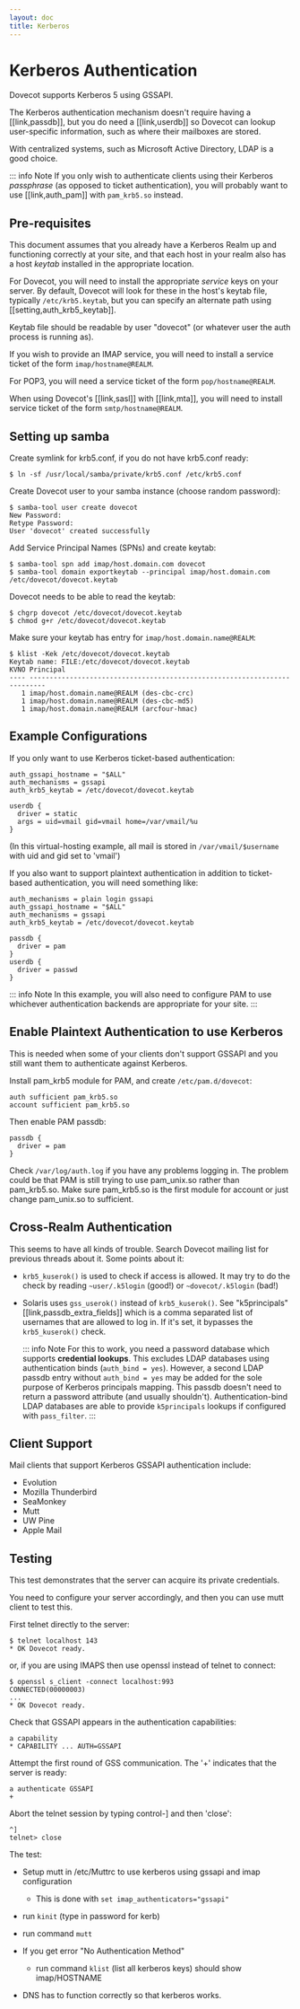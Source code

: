 ```yaml
---
layout: doc
title: Kerberos
---
```


# Kerberos Authentication

Dovecot supports Kerberos 5 using GSSAPI.

The Kerberos authentication mechanism doesn't require having a
[[link,passdb]], but you do need a [[link,userdb]] so Dovecot can lookup
user-specific information, such as where their mailboxes are stored.

With centralized systems, such as Microsoft Active Directory, LDAP is a
good choice.

::: info Note
If you only wish to authenticate clients using their Kerberos
*passphrase* (as opposed to ticket authentication), you will probably
want to use [[link,auth_pam]] with `pam_krb5.so` instead.

## Pre-requisites

This document assumes that you already have a Kerberos Realm up and
functioning correctly at your site, and that each host in your realm
also has a host *keytab* installed in the appropriate location.

For Dovecot, you will need to install the appropriate *service* keys on
your server. By default, Dovecot will look for these in the host's
keytab file, typically `/etc/krb5.keytab`, but you can specify an
alternate path using [[setting,auth_krb5_keytab]].

Keytab file should be readable by user "dovecot" (or whatever user the
auth process is running as).

If you wish to provide an IMAP service, you will need to install a
service ticket of the form `imap/hostname@REALM`.

For POP3, you will need a service ticket of the form `pop/hostname@REALM`.

When using Dovecot's [[link,sasl]] with [[link,mta]], you will need to
install service ticket of the form `smtp/hostname@REALM`.

## Setting up samba

Create symlink for krb5.conf, if you do not have krb5.conf ready:

```console
$ ln -sf /usr/local/samba/private/krb5.conf /etc/krb5.conf
```

Create Dovecot user to your samba instance (choose random password):

```console
$ samba-tool user create dovecot
New Password:
Retype Password:
User 'dovecot' created successfully
```

Add Service Principal Names (SPNs) and create keytab:

```console
$ samba-tool spn add imap/host.domain.com dovecot
$ samba-tool domain exportkeytab --principal imap/host.domain.com /etc/dovecot/dovecot.keytab
```

Dovecot needs to be able to read the keytab:

```console
$ chgrp dovecot /etc/dovecot/dovecot.keytab
$ chmod g+r /etc/dovecot/dovecot.keytab
```

Make sure your keytab has entry for `imap/host.domain.name@REALM`:

```console
$ klist -Kek /etc/dovecot/dovecot.keytab
Keytab name: FILE:/etc/dovecot/dovecot.keytab
KVNO Principal
---- --------------------------------------------------------------------------
   1 imap/host.domain.name@REALM (des-cbc-crc)
   1 imap/host.domain.name@REALM (des-cbc-md5)
   1 imap/host.domain.name@REALM (arcfour-hmac)
```

## Example Configurations

If you only want to use Kerberos ticket-based authentication:

```[dovecot.conf]
auth_gssapi_hostname = "$ALL"
auth_mechanisms = gssapi
auth_krb5_keytab = /etc/dovecot/dovecot.keytab

userdb {
  driver = static
  args = uid=vmail gid=vmail home=/var/vmail/%u
}
```

(In this virtual-hosting example, all mail is stored in
`/var/vmail/$username` with uid and gid set to 'vmail')

If you also want to support plaintext authentication in addition to
ticket-based authentication, you will need something like:

```[dovecot.conf]
auth_mechanisms = plain login gssapi
auth_gssapi_hostname = "$ALL"
auth_mechanisms = gssapi
auth_krb5_keytab = /etc/dovecot/dovecot.keytab

passdb {
  driver = pam
}
userdb {
  driver = passwd
}
```

::: info Note
In this example, you will also need to configure PAM to use
whichever authentication backends are appropriate for your site.
:::

## Enable Plaintext Authentication to use Kerberos

This is needed when some of your clients don't support GSSAPI and you
still want them to authenticate against Kerberos.

Install pam_krb5 module for PAM, and create `/etc/pam.d/dovecot`:

```
auth sufficient pam_krb5.so
account sufficient pam_krb5.so
```

Then enable PAM passdb:

```
passdb {
  driver = pam
}
```

Check `/var/log/auth.log` if you have any problems logging in. The
problem could be that PAM is still trying to use pam_unix.so rather than
pam_krb5.so. Make sure pam_krb5.so is the first module for account or
just change pam_unix.so to sufficient.

## Cross-Realm Authentication

This seems to have all kinds of trouble. Search Dovecot mailing list for
previous threads about it. Some points about it:

- `krb5_kuserok()` is used to check if access is allowed. It may try to
  do the check by reading `~user/.k5login` (good!) or `~dovecot/.k5login`
  (bad!)

- Solaris uses `gss_userok()` instead of `krb5_kuserok()`. See "k5principals"
  [[link,passdb_extra_fields]] which is a comma separated list of usernames
  that are allowed to log in. If it's set, it bypasses the `krb5_kuserok()`
  check.

  ::: info Note
  For this to work, you need a password database which supports
  **credential lookups**. This excludes LDAP databases using authentication
  binds (`auth_bind = yes`). However, a second LDAP passdb entry without
  `auth_bind = yes` may be added for the sole purpose of Kerberos principals
  mapping. This passdb doesn't need to return a password attribute (and
  usually shouldn't). Authentication-bind LDAP databases are able to
  provide `k5principals` lookups if configured with `pass_filter`.
  :::

## Client Support

Mail clients that support Kerberos GSSAPI authentication include:

- Evolution
- Mozilla Thunderbird
- SeaMonkey
- Mutt
- UW Pine
- Apple Mail

## Testing

This test demonstrates that the server can acquire its private credentials.

You need to configure your server accordingly, and then you can use mutt
client to test this.

First telnet directly to the server:

```console
$ telnet localhost 143
* OK Dovecot ready.
```

or, if you are using IMAPS then use openssl instead of telnet to
connect:

```console
$ openssl s_client -connect localhost:993
CONNECTED(00000003)
...
* OK Dovecot ready.
```

Check that GSSAPI appears in the authentication capabilities:

```
a capability
* CAPABILITY ... AUTH=GSSAPI
```

Attempt the first round of GSS communication. The '+' indicates that the
server is ready:

```
a authenticate GSSAPI
+
```

Abort the telnet session by typing control-] and then 'close':

```
^]
telnet> close
```

The test:

- Setup mutt in /etc/Muttrc to use kerberos using gssapi and imap
  configuration

  - This is done with `set imap_authenticators="gssapi"`

- run `kinit` (type in password for kerb)

- run command `mutt`

- If you get error "No Authentication Method"

  - run command `klist` (list all kerberos keys) should show imap/HOSTNAME

- DNS has to function correctly so that kerberos works.
